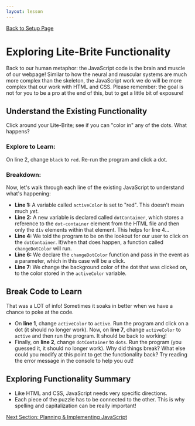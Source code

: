 ```yaml
---
layout: lesson
---
```


<a href="../">Back to Setup Page</a>

# Exploring Lite-Brite Functionality

Back to our human metaphor: the JavaScript code is the brain and muscle of our webpage! Similar to how the neural and muscular systems are much more complex than the skeleton, the JavaScript work we do will be more complex that our work with HTML and CSS. Please remember: the goal is not for you to be a pro at the end of this, but to get a little bit of exposure!

## Understand the Existing Functionality

Click around your Lite-Brite; see if you can "color in" any of the dots. What happens?

### Explore to Learn:

On line 2, change `black` to `red`. Re-run the program and click a dot.

### Breakdown:

Now, let's walk through each line of the existing JavaScript to understand what's happening:
- **Line 1:** A variable called `activeColor` is set to "red". This doesn't mean much _yet_.
- **Line 2:** A new variable is declared called `dotContainer`, which stores a reference to the `dot-container` element from the HTML file and then only the `div` elements within that element. This helps for line 4...
- **Line 4:** We told the program to be on the lookout for our user to click on the `dotContainer`. If/when that does happen, a function called `changeDotColor` will run.
- **Line 6:** We declare the `changeDotColor` function and pass in the event as a parameter, which in this case will be a click.
- **Line 7:** We change the background color of the dot that was clicked on, to the color stored in the `activeColor` variable.


<div class="try-it-new">
  <h2>Break Code to Learn</h2>
  <p>That was a LOT of info! Sometimes it soaks in better when we have a chance to poke at the code.</p>
  <ul>
    <li>On <strong>line 1</strong>, change <code class="try-it-code">activeColor</code> to <code class="try-it-code">active</code>. Run the program and click on a dot (it should no longer work). Now, on <strong>line 7</strong>, change <code class="try-it-code">activeColor</code> to <code class="try-it-code">active</code> and then run the program. It should be back to working!</li>
    <li>Finally, on <strong>line 2</strong>, change <code class="try-it-code">dotContainer</code> to <code class="try-it-code">dots</code>. Run the program (you guessed it, it should no longer work). Why did things break? What else could you modify at this point to get the functionality back? Try reading the error message in the console to help you out!</li>
  </ul>
</div>

## Exploring Functionality Summary

- Like HTML and CSS, JavaScript needs very specific directions.
- Each piece of the puzzle has to be connected to the other. This is why spelling and capitalization can be really important!

<a href="../js-2">Next Section: Planning & Implementing JavaScript</a>
